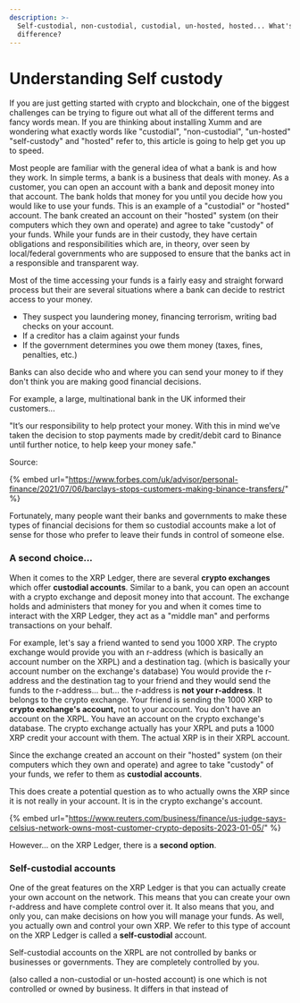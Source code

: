 ```yaml
---
description: >-
  Self-custodial, non-custodial, custodial, un-hosted, hosted... What's the
  difference?
---
```


# Understanding Self custody

If you are just getting started with crypto and blockchain, one of the biggest challenges can be trying to figure out what all of the different terms and fancy words mean. If you are thinking about installing Xumm and are wondering what exactly words like "custodial", "non-custodial", "un-hosted" "self-custody" and "hosted" refer to, this article is going to help get you up to speed.

Most people are familiar with the general idea of what a bank is and how they work. In simple terms, a bank is a business that deals with money. As a customer, you can open an account with a bank and deposit money into that account. The bank holds that money for you until you decide how you would like to use your funds.  This is an example of a "custodial" or "hosted" account. The bank created an account on their "hosted" system (on their computers which they own and operate) and agree to take "custody" of your funds. While your funds are in their custody, they have certain obligations and responsibilities which are, in theory, over seen by local/federal governments who are supposed to ensure that the banks act in a responsible and transparent way.

Most of the time accessing your funds is a fairly easy and straight forward process but their are several situations where a bank can decide to restrict access to your money.

* They suspect you laundering money, financing terrorism, writing bad checks on your account.
* If a creditor has a claim against your funds
* If the government determines you owe them money (taxes, fines, penalties, etc.)

Banks can also decide who and where you can send your money to if they don't think you are making good financial decisions.

For example, a large, multinational bank in the UK informed their customers...

"It’s our responsibility to help protect your money. With this in mind we’ve taken the decision to stop payments made by credit/debit card to Binance until further notice, to help keep your money safe."

Source:

{% embed url="https://www.forbes.com/uk/advisor/personal-finance/2021/07/06/barclays-stops-customers-making-binance-transfers/" %}

Fortunately, many people want their banks and governments to make these types of financial decisions for them so custodial accounts make a lot of sense for those who prefer to leave their funds in control of someone else.&#x20;

### A second choice...

When it comes to the XRP Ledger, there are several **crypto exchanges** which offer **custodial accounts**. Similar to a bank, you can open an account with a crypto exchange and deposit money into that account. The exchange holds and administers that money for you and when it comes time to interact with the XRP Ledger, they act as a "middle man" and performs transactions on your behalf.&#x20;

For example, let's say a friend wanted to send you 1000 XRP. The crypto exchange would provide you with an r-address (which is basically an account number on the XRPL) and a destination tag. (which is basically your account number on the exchange's database) You would provide the r-address and the destination tag to your friend and they would send the funds to the r-address... but... the r-address is **not your r-address**. It belongs to the crypto exchange. Your friend is sending the 1000 XRP to **crypto exchange's account,** not to your account. You don't have an account on the XRPL. You have an account on the crypto exchange's database. The crypto exchange actually has your XRPL and puts a 1000 XRP credit your account with them. The actual XRP is in their XRPL account.&#x20;

Since the exchange created an account on their "hosted" system (on their computers which they own and operate) and agree to take "custody" of your funds, we refer to them as **custodial accounts**.

This does create a potential question as to who actually owns the XRP since it is not really in your account. It is in the crypto exchange's account.&#x20;

{% embed url="https://www.reuters.com/business/finance/us-judge-says-celsius-network-owns-most-customer-crypto-deposits-2023-01-05/" %}

However... on the XRP Ledger, there is a **second option**.

### Self-custodial accounts

One of the great features on the XRP Ledger is that you can actually create your own account on the network. This means that you can create your own r-address and have complete control over it. It also means that you, and only you, can make decisions on how you will manage your funds. As well, you actually own and control your own XRP. We refer to this type of account on the XRP Ledger is called a **self-custodial** account.&#x20;

Self-custodial accounts on the XRPL are not controlled by banks or businesses or governments. They are completely controlled by you.&#x20;

(also called a non-custodial or un-hosted account) is one which is not controlled or owned by business. It differs in that instead of&#x20;
